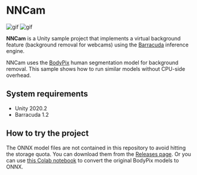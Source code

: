 NNCam
=====

![gif](https://i.imgur.com/N5jlFLy.gif)
![gif](https://i.imgur.com/j0aDZxC.gif)

**NNCam** is a Unity sample project that implements a virtual background
feature (background removal for webcams) using the [Barracuda] inference
engine.

[Barracuda]: https://docs.unity3d.com/Packages/com.unity.barracuda@latest

NNCam uses the [BodyPix] human segmentation model for background removal. This
sample shows how to run similar models without CPU-side overhead.

[BodyPix]: https://blog.tensorflow.org/2019/11/updated-bodypix-2.html

System requirements
-------------------

- Unity 2020.2
- Barracuda 1.2

How to try the project
----------------------

The ONNX model files are not contained in this repository to avoid hitting the
storage quota. You can download them from the [Releases page]. Or you can use
[this Colab notebook] to convert the original BodyPix models to ONNX.

[Releases page]: https://github.com/keijiro/NNCam/releases/tag/v0.0.1
[this Colab notebook]:
  https://colab.research.google.com/drive/1ikOMoqOX7TSBNId0lGaQ_kIyDF2GV3M3?usp=sharing 
